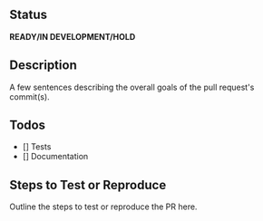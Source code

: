 ## Status
**READY/IN DEVELOPMENT/HOLD**

## Description
A few sentences describing the overall goals of the pull request's commit(s).


## Todos
- [] Tests
- [] Documentation


## Steps to Test or Reproduce
Outline the steps to test or reproduce the PR here.
